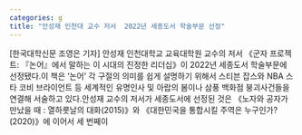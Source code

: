 ```yaml
---
categories: g
title: "안성재 인천대 교수 저서  2022년 세종도서 학술부문 선정"
---
```

[한국대학신문 조영은 기자] 안성재 인천대학교 교육대학원 교수의 저서 《군자 프로젝트: 『논어』에서 말하는 이 시대의 진정한 리더십》이 2022년 세종도서 학술부문에 선정됐다.이 책은 ‘논어’ 각 구절의 의미를 쉽게 설명하기 위해서 스티븐 잡스와 NBA 스타 코비 브라이언트 등 세계적인 유명인사 및 아랍의 봄이나 삼풍 백화점 붕괴사건들을 연결해 서술하고 있다.안성재 교수의 저서가 세종도서에 선정된 것은 《노자와 공자가 만났을 때 : 열하룻날의 대화(2015)》와 《대한민국을 통합시킬 주역은 누구인가?(2020)》에 이어서 세 번째이
